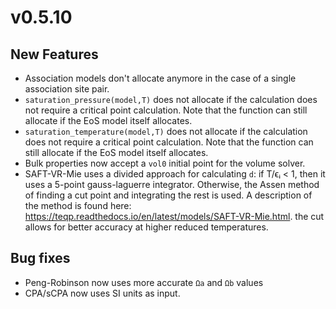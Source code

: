 # v0.5.10

## New Features
- Association models don't allocate anymore in the case of a single association site pair.
- `saturation_pressure(model,T)` does not allocate if the calculation does not require a critical point calculation. Note that the function can still allocate if the EoS model itself allocates.
- `saturation_temperature(model,T)` does not allocate if the calculation does not require a critical point calculation. Note that the function can still allocate if the EoS model itself allocates.
- Bulk properties now accept a `vol0` initial point for the volume solver.
- SAFT-VR-Mie uses a divided approach for calculating `d`: if T/ϵᵢ < 1, then it uses a
5-point gauss-laguerre integrator. Otherwise, the Assen method of finding a cut point and integrating the rest is used. A description of the method is found here: https://teqp.readthedocs.io/en/latest/models/SAFT-VR-Mie.html. the cut allows for better accuracy at higher reduced temperatures.

## Bug fixes
- Peng-Robinson now uses more accurate `Ωa` and `Ωb` values
- CPA/sCPA now uses SI units as input.
